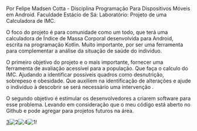 Por Felipe Madsen Cotta  - Disciplina Programação Para Dispositivos Móveis em Android. Faculdade Estácio de Sá: Laboratório: Projeto de uma Calculadora de IMC.

O foco do projeto é para comunidade como um todo, que terá uma calculadora de Índice de Massa Corporal desenvolvida para Android, escrita na programação Kotlin. Muito importante, por ser uma ferramenta para complementar a análise da situação de saúde do individuo.

O primeiro objetivo do projeto e o mais importante, fornecer uma ferramenta de avaliação acessível para a população.  Que faça o calculo do IMC. Ajudando a identificar possíveis quadros como desnutrição, sobrepeso e obesidade. Que auxiliem na identificação de alterações e ajude o individuo à descobrir se será necessário uma intervenção .

O segundo objetivo é estimular os desenvolvedores a criarem software para esse problema.  Levando em consideração que o meu código está aberto no Github e pode agregar para projetos futuros na área.


[3](https://github.com/user-attachments/assets/330dca4c-2a52-4fa0-9c77-1d855a2e5711)![2](https://github.com/user-attachments/assets/306b80b8-dda1-4bd2-9c79-2908f506d1b8)![4](https://github.com/user-attachments/assets/3f6f63fa-9c20-40c2-ba4f-ac57cb2365f0)![1](https://github.com/user-attachments/assets/085697e3-e5fb-44a9-8cb6-63edc46eb0d2)!






